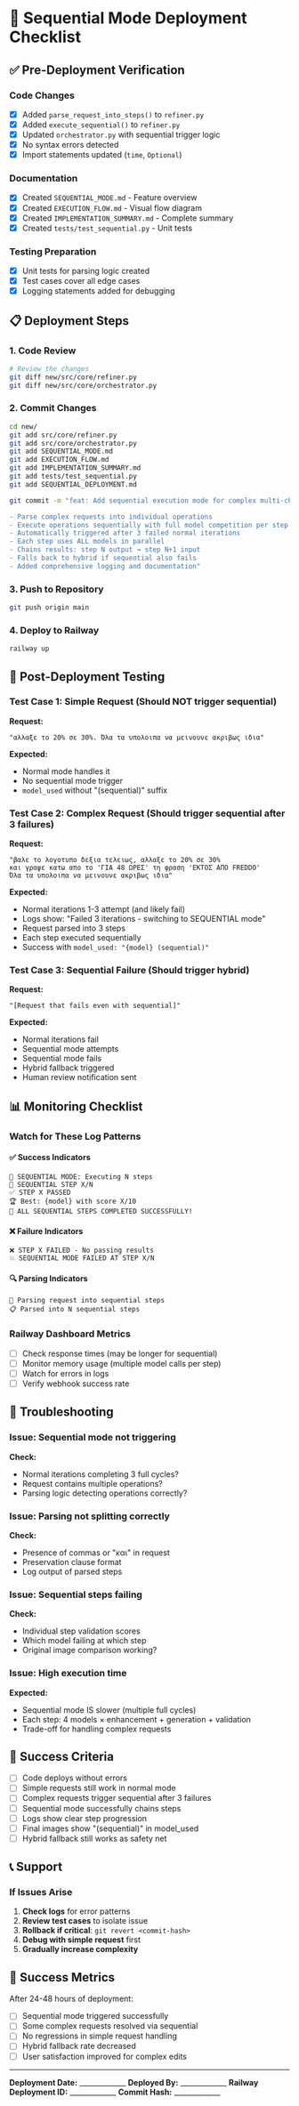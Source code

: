 # 🚀 Sequential Mode Deployment Checklist

## ✅ Pre-Deployment Verification

### Code Changes
- [x] Added `parse_request_into_steps()` to `refiner.py`
- [x] Added `execute_sequential()` to `refiner.py`
- [x] Updated `orchestrator.py` with sequential trigger logic
- [x] No syntax errors detected
- [x] Import statements updated (`time`, `Optional`)

### Documentation
- [x] Created `SEQUENTIAL_MODE.md` - Feature overview
- [x] Created `EXECUTION_FLOW.md` - Visual flow diagram
- [x] Created `IMPLEMENTATION_SUMMARY.md` - Complete summary
- [x] Created `tests/test_sequential.py` - Unit tests

### Testing Preparation
- [x] Unit tests for parsing logic created
- [x] Test cases cover all edge cases
- [x] Logging statements added for debugging

## 📋 Deployment Steps

### 1. Code Review
```bash
# Review the changes
git diff new/src/core/refiner.py
git diff new/src/core/orchestrator.py
```

### 2. Commit Changes
```bash
cd new/
git add src/core/refiner.py
git add src/core/orchestrator.py
git add SEQUENTIAL_MODE.md
git add EXECUTION_FLOW.md
git add IMPLEMENTATION_SUMMARY.md
git add tests/test_sequential.py
git add SEQUENTIAL_DEPLOYMENT.md

git commit -m "feat: Add sequential execution mode for complex multi-change requests

- Parse complex requests into individual operations
- Execute operations sequentially with full model competition per step
- Automatically triggered after 3 failed normal iterations
- Each step uses ALL models in parallel
- Chains results: step N output → step N+1 input
- Falls back to hybrid if sequential also fails
- Added comprehensive logging and documentation"
```

### 3. Push to Repository
```bash
git push origin main
```

### 4. Deploy to Railway
```bash
railway up
```

## 🧪 Post-Deployment Testing

### Test Case 1: Simple Request (Should NOT trigger sequential)
**Request:**
```
"αλλαξε το 20% σε 30%. Όλα τα υπολοιπα να μεινουνε ακριβως ιδια"
```

**Expected:**
- Normal mode handles it
- No sequential mode trigger
- `model_used` without "(sequential)" suffix

### Test Case 2: Complex Request (Should trigger sequential after 3 failures)
**Request:**
```
"βαλε το λογοτυπο δεξια τελειως, αλλαξε το 20% σε 30% 
και γραψε κατω απο το 'ΓΙΑ 48 ΩΡΕΣ' τη φραση 'ΕΚΤΟΣ ΑΠΟ FREDDO'
Όλα τα υπολοιπα να μεινουνε ακριβως ιδια"
```

**Expected:**
- Normal iterations 1-3 attempt (and likely fail)
- Logs show: "Failed 3 iterations - switching to SEQUENTIAL mode"
- Request parsed into 3 steps
- Each step executed sequentially
- Success with `model_used: "{model} (sequential)"`

### Test Case 3: Sequential Failure (Should trigger hybrid)
**Request:**
```
"[Request that fails even with sequential]"
```

**Expected:**
- Normal iterations fail
- Sequential mode attempts
- Sequential mode fails
- Hybrid fallback triggered
- Human review notification sent

## 📊 Monitoring Checklist

### Watch for These Log Patterns

#### ✅ Success Indicators
```
🔗 SEQUENTIAL MODE: Executing N steps
🔗 SEQUENTIAL STEP X/N
✅ STEP X PASSED
🏆 Best: {model} with score X/10
🎉 ALL SEQUENTIAL STEPS COMPLETED SUCCESSFULLY!
```

#### ❌ Failure Indicators
```
❌ STEP X FAILED - No passing results
💥 SEQUENTIAL MODE FAILED AT STEP X/N
```

#### 🔍 Parsing Indicators
```
🔗 Parsing request into sequential steps
📋 Parsed into N sequential steps
```

### Railway Dashboard Metrics
- [ ] Check response times (may be longer for sequential)
- [ ] Monitor memory usage (multiple model calls per step)
- [ ] Watch for errors in logs
- [ ] Verify webhook success rate

## 🔧 Troubleshooting

### Issue: Sequential mode not triggering
**Check:**
- Normal iterations completing 3 full cycles?
- Request contains multiple operations?
- Parsing logic detecting operations correctly?

### Issue: Parsing not splitting correctly
**Check:**
- Presence of commas or "και" in request
- Preservation clause format
- Log output of parsed steps

### Issue: Sequential steps failing
**Check:**
- Individual step validation scores
- Which model failing at which step
- Original image comparison working?

### Issue: High execution time
**Expected:**
- Sequential mode IS slower (multiple full cycles)
- Each step: 4 models × enhancement + generation + validation
- Trade-off for handling complex requests

## 🎯 Success Criteria

- [ ] Code deploys without errors
- [ ] Simple requests still work in normal mode
- [ ] Complex requests trigger sequential after 3 failures
- [ ] Sequential mode successfully chains steps
- [ ] Logs show clear step progression
- [ ] Final images show "(sequential)" in model_used
- [ ] Hybrid fallback still works as safety net

## 📞 Support

### If Issues Arise

1. **Check logs** for error patterns
2. **Review test cases** to isolate issue
3. **Rollback if critical**: `git revert <commit-hash>`
4. **Debug with simple request** first
5. **Gradually increase complexity**

## 🎉 Success Metrics

After 24-48 hours of deployment:

- [ ] Sequential mode triggered successfully
- [ ] Some complex requests resolved via sequential
- [ ] No regressions in simple request handling
- [ ] Hybrid fallback rate decreased
- [ ] User satisfaction improved for complex edits

---

**Deployment Date:** _____________
**Deployed By:** _____________
**Railway Deployment ID:** _____________
**Commit Hash:** _____________
